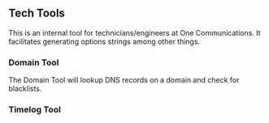 ## Tech Tools
This is an internal tool for technicians/engineers at One Communications. It facilitates generating options strings among other things.

### Domain Tool
The Domain Tool will lookup DNS records on a domain and check for blacklists.

### Timelog Tool